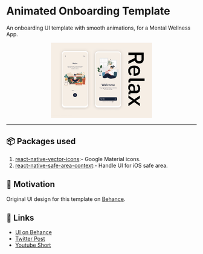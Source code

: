 # Animated Onboarding Template

An onboarding UI template with smooth animations, for a Mental Wellness App.

<p align="center">
  <img alt="Animated Onboarding template, Mental Wellness App | react-native" src="../assets/introduction_animation/introduction_animation.png" height="200px">
</p>

---

## 📦 Packages used

1. [react-native-vector-icons](https://github.com/oblador/react-native-vector-icons):- Google Material icons.
2. [react-native-safe-area-context](https://github.com/th3rdwave/react-native-safe-area-context):- Handle UI for iOS safe area.

## 🌻 Motivation

Original UI design for this template on [Behance](<https://www.behance.net/gallery/96755139/Mental-Wellness-App-(Onboarding)>).

## 🔗 Links

- [UI on Behance](<https://www.behance.net/gallery/96755139/Mental-Wellness-App-(Onboarding)>)
- [Twitter Post](https://twitter.com/aashudubey_ad/status/1580260456215695360)
- [Youtube Short](https://youtube.com/shorts/AOD9FyiSR3U?feature=share)
